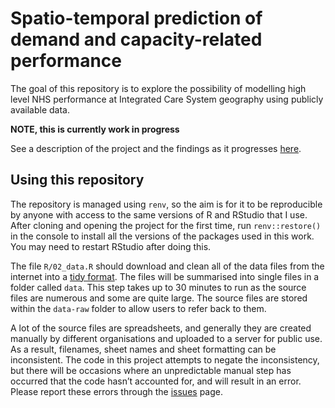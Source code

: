 
# Spatio-temporal prediction of demand and capacity-related performance

The goal of this repository is to explore the possibility of modelling
high level NHS performance at Integrated Care System geography using
publicly available data.

**NOTE, this is currently work in progress**

See a description of the project and the findings as it progresses
[here](https://nhs-bnssg-analytics.github.io/d_and_c/outputs/introduction_scope.html).

## Using this repository

The repository is managed using `renv`, so the aim is for it to be
reproducible by anyone with access to the same versions of R and RStudio
that I use. After cloning and opening the project for the first time,
run `renv::restore()` in the console to install all the versions of the
packages used in this work. You may need to restart RStudio after doing
this.

The file `R/02_data.R` should download and clean all of the data files
from the internet into a [tidy
format](https://tidyr.tidyverse.org/articles/tidy-data.html). The files
will be summarised into single files in a folder called `data`. This
step takes up to 30 minutes to run as the source files are numerous and
some are quite large. The source files are stored within the `data-raw`
folder to allow users to refer back to them.

A lot of the source files are spreadsheets, and generally they are
created manually by different organisations and uploaded to a server for
public use. As a result, filenames, sheet names and sheet formatting can
be inconsistent. The code in this project attempts to negate the
inconsistency, but there will be occasions where an unpredictable manual
step has occurred that the code hasn’t accounted for, and will result in
an error. Please report these errors through the
[issues](https://github.com/nhs-bnssg-analytics/d_and_c/issues) page.
